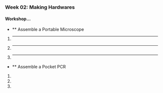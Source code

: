 ### Week 02: Making Hardwares
#### Workshop...
* ** Assemble a Portable Microscope

1. ****
2. ****
3. ****

* ** Assemble a Pocket PCR

1.
2.
3.
